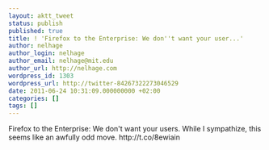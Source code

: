 ```yaml
---
layout: aktt_tweet
status: publish
published: true
title: ! 'Firefox to the Enterprise: We don''t want your user...'
author: nelhage
author_login: nelhage
author_email: nelhage@mit.edu
author_url: http://nelhage.com
wordpress_id: 1303
wordpress_url: http://twitter-84267322273046529
date: 2011-06-24 10:31:09.000000000 +02:00
categories: []
tags: []
---
```

Firefox to the Enterprise: We don't want your users. While I sympathize, this seems like an awfully odd move. http:&#47;&#47;t.co&#47;8ewiain
